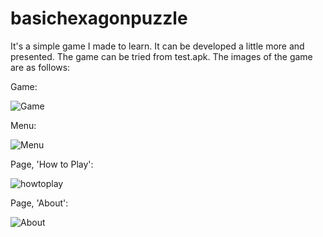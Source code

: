 # basichexagonpuzzle 

It's a simple game I made to learn. It can be developed  a little more and presented. The game can be tried from test.apk. 
The images of the game are as follows:


Game:

![Game](https://user-images.githubusercontent.com/48997267/108841637-209e3100-75e9-11eb-90c3-324dc7abacaa.PNG)

Menu:

![Menu](https://user-images.githubusercontent.com/48997267/108841527-f482b000-75e8-11eb-8e20-d57e7049be3c.PNG)

Page, 'How to Play':

![howtoplay](https://user-images.githubusercontent.com/48997267/108841756-54795680-75e9-11eb-9fe8-437c73797967.PNG)

Page, 'About':

![About](https://user-images.githubusercontent.com/48997267/108841802-60fdaf00-75e9-11eb-97b5-8b1eda0b4e7e.PNG)
